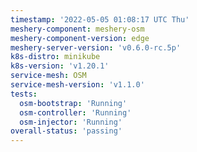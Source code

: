 ```yaml
---
timestamp: '2022-05-05 01:08:17 UTC Thu'
meshery-component: meshery-osm
meshery-component-version: edge
meshery-server-version: 'v0.6.0-rc.5p'
k8s-distro: minikube
k8s-version: 'v1.20.1'
service-mesh: OSM
service-mesh-version: 'v1.1.0'
tests:
  osm-bootstrap: 'Running'
  osm-controller: 'Running'
  osm-injector: 'Running'
overall-status: 'passing'
---
```

